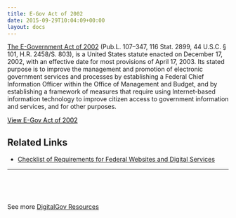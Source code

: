 ```yaml
---
title: E-Gov Act of 2002
date: 2015-09-29T10:04:09+00:00
layout: docs
---
```


[The E-Government Act of 2002](http://href="http://www.archives.gov/about/laws/egov-act-section-207.html) (Pub.L. 107–347, 116 Stat. 2899, 44 U.S.C. § 101, H.R. 2458/S. 803), is a United States statute enacted on December 17, 2002, with an effective date for most provisions of April 17, 2003. Its stated purpose is to improve the management and promotion of electronic government services and processes by establishing a Federal Chief Information Officer within the Office of Management and Budget, and by establishing a framework of measures that require using Internet-based information technology to improve citizen access to government information and services, and for other purposes.

<a class="button" style="color: #000000" href="http://www.archives.gov/about/laws/egov-act-section-207.html">View E-Gov Act of 2002</a>

## Related Links

  * [Checklist of Requirements for Federal Websites and Digital Services](https://www.digitalgov.gov/resources/checklist-of-requirements-for-federal-digital-services/)

* * *

&nbsp;

&nbsp;

See more [DigitalGov Resources](https://www.digitalgov.gov/resources/)